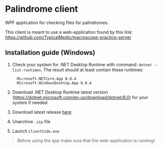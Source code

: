 # Palindrome client

WPF application for checking files for palindromes.

This client is meant to use a web-application found by this link: https://github.com/TypicalMedic/macroscope-practice-server

## Installation guide (Windows)

1. Check your system for .NET Desktop Runtime with command: `dotnet --list-runtimes`. The result should at least contain these runtimes:
      
         Microsoft.NETCore.App 8.0.4 
         Microsoft.WindowsDesktop.App 8.0.4 

  
2. Download .NET Desktop Runtime latest version (https://dotnet.microsoft.com/en-us/download/dotnet/8.0) for your system if needed
  
3. Download latest release [here](https://github.com/TypicalMedic/macroscope-practice-client/releases)
   
4. Unarchive `.zip` file
   
5. Launch `ClientSide.exe`
   

> Before using the app make sure that the web-application is running!
